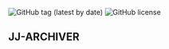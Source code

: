 ![GitHub tag (latest by date)](https://img.shields.io/github/tag-date/jjcapellan/jj-archiver.svg)
![GitHub license](https://img.shields.io/github/license/jjcapellan/jj-archiver.svg)  
## JJ-ARCHIVER